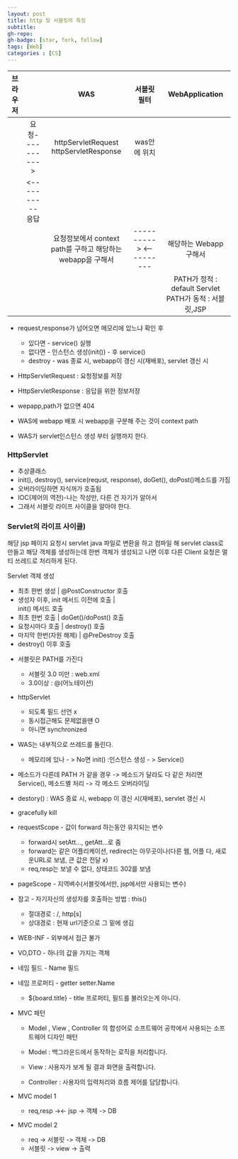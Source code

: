 ```yaml
---
layout: post
title: http 및 서블릿의 특징
subtitle: 
gh-repo: 
gh-badge: [star, fork, follow]
tags: [Web]
categories : [CS]
---
```


| 브라우저 |    | WAS |서블릿필터|WebApplication| 
| :----------: | :---------:| :----------: | :----------: |  :----------: | 
| | 요청---------->| httpServletRequest  httpServletResponse|was안에 위치||
| |  <----------응답  |             ||
| |   |요청정보에서 context path를 구하고  해당하는 webapp을 구해서|---------->  <----------|해당하는 Webapp 구해서|
|            |   |              ||PATH가 정적 : default Servlet  PATH가 동적 : 서블릿,JSP|

* request,response가 넘어오면 메모리에 있느냐 확인 후
    - 있다면 - service() 실행 
    - 없다면 - 인스턴스 생성(init()) - 후 service()
    - destroy - was 종료 시, webapp이 갱신 시(재배포), servlet 갱신 시

* HttpServletRequest : 요청정보를 저장

* HttpServletResponse : 응답을 위한 정보저장 

* wepapp,path가 없으면 404
* WAS에 webapp 배포 시 webapp을 구분해 주는 것이 context path

* WAS가 servlet인스턴스 생성 부터 실행까지 한다.

### HttpServlet
 - 추상클래스 
 - init(), destroy(), service(requst, response), doGet(), doPost()메소드를 가짐 
 - 오버라이딩하면 자식꺼가 호출됨
 - IOC(제어의 역전)-나는 작성만, 다른 건 자기가 알아서 
 - 그래서 서블릿 라이프 사이클을 알아야 한다.

### Servlet의 라이프 사이클)
 
 해당 jsp 페이지 요청시 servlet java 파일로 변환을 하고 컴파일 해 servlet class로 만들고 해당 객체를 생성하는데
한번 객체가 생성되고 나면 이후 다른 Client 요청은 멀티 쓰레드로 처리하게 된다.

Servlet 객체 생성         
- 최초 한번 생성
    |
@PostConstructor 호출 
- 생성자 이후, init 메서드 이전에 호출
    |  
init() 메서드 호출         
- 최초 한번 호출
    |
doGet()/doPost() 호출   
- 요청시마다 호출
    |
destroy() 호출             
- 마지막 한번(자원 해제)
    |
@PreDestroy 호출      
- destroy() 이후 호출

* 서블릿은 PATH를 가진다 
    - 서블릿 3.0 미만 : web.xml
    - 3.0이상 : @(어노테이션) 
* httpServlet 
    - 되도록 필드 선언 x
    - 동시접근해도 문제없을땐 O
    - 아니면 synchronized

* WAS는 내부적으로 쓰레드를 돌린다.
    - 메모리에 있나 - > No면 init() :인스턴스 생성 - > Service() 

* 메소드가 다른데 PATH 가 같을 경우 -> 메소드가 달라도 다 같은 처리면 Service(), 메소드별 처리 -> 각 메소드 오버라이딩
* destory() : WAS 종료 시, webapp 이 갱신 시(재배포), servlet 갱신 시

* gracefully kill 

* requestScope - 값이 forward 하는동안 유지되는 변수
    - forward시 setAtt..., getAtt...로 줌
    - forward는 같은 어플리케이션, redirect는 아무곳이나(다른 웹, 어플 다, 새로운URL로 보냄, 큰 값은 전달 x)
    - req,resp는 보낼 수 없다, 상태코드 302를 보냄
* pageScope - 지역벼수(서블릿에서만, jsp에서만 사용되는 변수)

* 참고 - 자기자신의 생성자를 호출하는 방법 : this()
    - 절대경로 : /, http[s]
    - 상대경로 : 현재 url기준으로 그 밑에 생김   

* WEB-INF - 외부에서 접근 불가
* VO,DTO - 하나의 값을 가지는 객체
* 네임 필드 - Name 필드
* 네임 프로퍼티 - getter setter.Name
    -   ${board.title} - title 프로퍼티, 필드를 불러오는게 아니다.


* MVC 패턴

    - Model , View , Controller 의 합성어로 소프트웨어 공학에서 사용되는 소프트웨어 디자인 패턴

    - Model : 백그라운드에서 동작하는 로직을 처리합니다.

    - View : 사용자가 보게 될 결과 화면을 출력합니다.

     - Controller : 사용자의 입력처리와 흐름 제어를 담당합니다.
     
* MVC model 1
    - req,resp -><- jsp -> 객체 -> DB

* MVC model 2
    - req -> 서블릿 -> 객체 -> DB
    - 서블릿 -> view -> 출력

